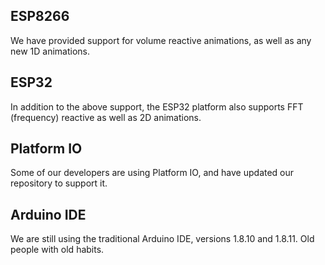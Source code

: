 ## ESP8266
We have provided support for volume reactive animations, as well as any new 1D animations.

## ESP32
In addition to the above support, the ESP32 platform also supports FFT (frequency) reactive as well as 2D animations.

## Platform IO
Some of our developers are using Platform IO, and have updated our repository to support it.

## Arduino IDE
We are still using the traditional Arduino IDE, versions 1.8.10 and 1.8.11. Old people with old habits.

